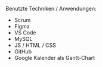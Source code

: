 Benutzte Techniken / Anwendungen:

- Scrum
- Figma
- VS Code
- MySQL
- JS / HTML / CSS
- GitHub
- Google Kalender als Gantt-Chart